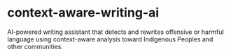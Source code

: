# context-aware-writing-ai
AI-powered writing assistant that detects and rewrites offensive or harmful language using context-aware analysis toward Indigenous Peoples and other communities.

